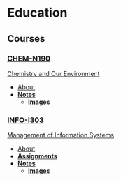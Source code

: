 # **Education**

## **Courses**

### **[CHEM-N190](/n190)**
[Chemistry and Our Environment](https://iu.instructure.com/courses/1792754)

- [About](/n190/about.md)
- **[Notes](/n190/notes)**
  - **[Images](/n190/notes/images)**

### **[INFO-I303](/i303)**
[Management of Information Systems](https://iu.instructure.com/courses/1792645)

- [About](/i303/about.md)
- **[Assignments](/i303/assignments)**
- **[Notes](/i303/notes)**
  - **[Images](/n190/notes/images)**

